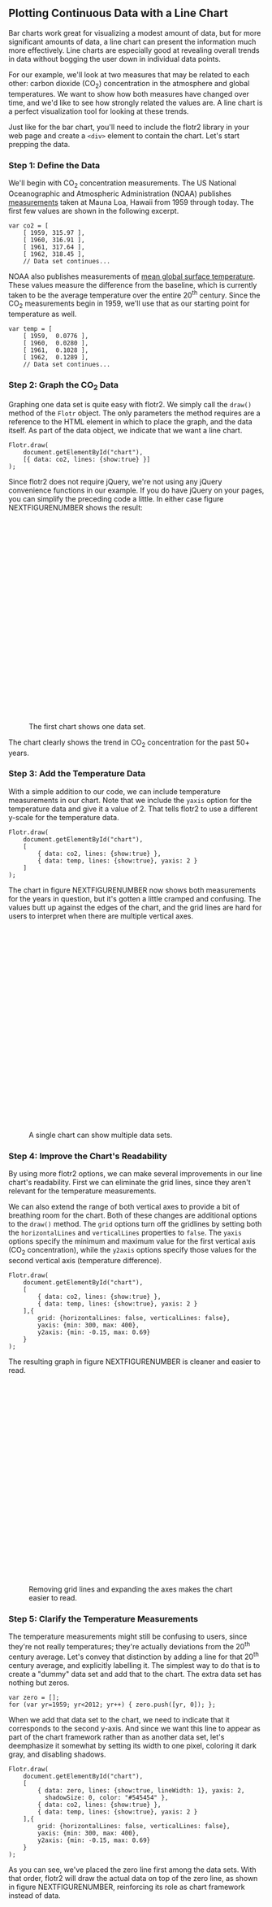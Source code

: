 ## Plotting Continuous Data with a Line Chart

Bar charts work great for visualizing a modest amount of data, but for more significant amounts of data, a line chart can present the information much more effectively. Line charts are especially good at revealing overall trends in data without bogging the user down in individual data points.

For our example, we'll look at two measures that may be related to each other: carbon dioxide (<span class="smcp">CO</span><sub>2</sub>) concentration in the atmosphere and global temperatures. We want to show how both measures have changed over time, and we'd like to see how strongly related the values are. A line chart is a perfect visualization tool for looking at these trends.

Just like for the bar chart, you'll need to include the flotr2 library in your web page and create a `<div>` element to contain the chart. Let's start prepping the data.

### Step 1: Define the Data

We'll begin with <span class="smcp">CO</span><sub>2</sub> concentration measurements. The <span class="smcp">US</span> National Oceanographic and Atmospheric Administration (<span class="smcp">NOAA</span>) publishes [measurements](http://www.esrl.noaa.gov/gmd/ccgg/trends/co2_data_mlo.html) taken at Mauna Loa, Hawaii from 1959 through today. The first few values are shown in the following excerpt.

``` {.javascript .numberLines}
var co2 = [
    [ 1959, 315.97 ],
    [ 1960, 316.91 ],
    [ 1961, 317.64 ],
    [ 1962, 318.45 ],
    // Data set continues...
```

<span class="lgcp">NOAA</span> also publishes measurements of [mean global surface temperature](http://www.ncdc.noaa.gov/cmb-faq/anomalies.php). These values measure the difference from the baseline, which is currently taken to be the average temperature over the entire 20<sup>th</sup> century. Since the <span class="smcp">CO</span><sub>2</sub> measurements begin in 1959, we'll use that as our starting point for temperature as well.

``` {.javascript .numberLines}
var temp = [
    [ 1959,  0.0776 ],
    [ 1960,  0.0280 ],
    [ 1961,  0.1028 ],
    [ 1962,  0.1289 ],
    // Data set continues...
```

### Step 2: Graph the CO<sub>2</sub> Data

Graphing one data set is quite easy with flotr2. We simply call the `draw()` method of the `Flotr` object. The only parameters the method requires are a reference to the <span class="smcp">HTML</span> element in which to place the graph, and the data itself. As part of the data object, we indicate that we want a line chart.

``` {.javascript .numberLines}
Flotr.draw(
    document.getElementById("chart"),
    [{ data: co2, lines: {show:true} }]
);
```

Since flotr2 does not require jQuery, we're not using any jQuery convenience functions in our example. If you do have jQuery on your pages, you can simplify the preceding code a little. In either case figure NEXTFIGURENUMBER shows the result:

<figure>
<div id="line-chart1" style="width:600px;height:400px;"></div>
<figcaption>The first chart shows one data set.</figcaption>
</figure>

The chart clearly shows the trend in <span class="smcp">CO</span><sub>2</sub> concentration for the past 50+ years.

### Step 3: Add the Temperature Data

With a simple addition to our code, we can include temperature measurements in our chart. Note that we include the `yaxis` option for the temperature data and give it a value of 2. That tells flotr2 to use a different y-scale for the temperature data.

``` {.javascript .numberLines}
Flotr.draw(
    document.getElementById("chart"),
    [
        { data: co2, lines: {show:true} },
        { data: temp, lines: {show:true}, yaxis: 2 }
    ]
);
```

The chart in figure NEXTFIGURENUMBER now shows both measurements for the years in question, but it's gotten a little cramped and confusing. The values butt up against the edges of the chart, and the grid lines are hard for users to interpret when there are multiple vertical axes.

<figure>
<div id="line-chart2" style="width:600px;height:400px;"></div>
<figcaption>A single chart can show multiple data sets.</figcaption>
</figure>

### Step 4: Improve the Chart's Readability

By using more flotr2 options, we can make several improvements in our line chart's readability. First we can eliminate the grid lines, since they aren't relevant for the temperature measurements. 

We can also extend the range of both vertical axes to provide a bit of breathing room for the chart. Both of these changes are additional options to the `draw()` method. The `grid` options turn off the gridlines by setting both the `horizontalLines` and `verticalLines` properties to `false`. The `yaxis` options specify the minimum and maximum value for the first vertical axis (<span class="smcp">CO</span><sub>2</sub> concentration), while the `y2axis` options specify those values for the second vertical axis (temperature difference).

``` {.javascript .numberLines}
Flotr.draw(
    document.getElementById("chart"),
    [
        { data: co2, lines: {show:true} },
        { data: temp, lines: {show:true}, yaxis: 2 }
    ],{
        grid: {horizontalLines: false, verticalLines: false},
        yaxis: {min: 300, max: 400},
        y2axis: {min: -0.15, max: 0.69}
    }
);
```

The resulting graph in figure NEXTFIGURENUMBER is cleaner and easier to read.

<figure>
<div id="line-chart3" style="width:600px;height:400px;"></div>
<figcaption>Removing grid lines and expanding the axes makes the chart easier to read.</figcaption>
</figure>

### Step 5: Clarify the Temperature Measurements

The temperature measurements might still be confusing to users, since they're not really temperatures; they're actually deviations from the 20<sup>th</sup> century average. Let's convey that distinction by adding a line for that 20<sup>th</sup> century average, and explicitly labelling it. The simplest way to do that is to create a "dummy" data set and add that to the chart. The extra data set has nothing but zeros.

``` {.javascript .numberLines}
var zero = [];
for (var yr=1959; yr<2012; yr++) { zero.push([yr, 0]); };
```

When we add that data set to the chart, we need to indicate that it corresponds to the second y-axis. And since we want this line to appear as part of the chart framework rather than as another data set, let's deemphasize it somewhat by setting its width to one pixel, coloring it dark gray, and disabling shadows.

``` {.javascript .numberLines}
Flotr.draw(
    document.getElementById("chart"),
    [
        { data: zero, lines: {show:true, lineWidth: 1}, yaxis: 2, 
          shadowSize: 0, color: "#545454" },
        { data: co2, lines: {show:true} },
        { data: temp, lines: {show:true}, yaxis: 2 }
    ],{
        grid: {horizontalLines: false, verticalLines: false},
        yaxis: {min: 300, max: 400},
        y2axis: {min: -0.15, max: 0.69}
    }
);
```

As you can see, we've placed the zero line first among the data sets. With that order, flotr2 will draw the actual data on top of the zero line, as shown in figure NEXTFIGURENUMBER, reinforcing its role as chart framework instead of data. 

<figure>
<div id="line-chart4" style="width:600px;height:400px;"></div>
<figcaption>A dummy data set can emphasize a position on a chart axis.</figcaption>
</figure>

### Step 6: Label the Chart

For the last step in this example, we'll add appropriate labels to the chart. That includes an overall title, as well as labels for individual data sets. And to make it clear which axis refers to temperature, we'll add a "°C" suffix to the temperature scale. We identify the label for each data series in the `label` option for that series. The overall chart title merits its own option, and we add the "°C" suffix using a `tickFormatter` function. That option expects a function. For each value on the axis, the formatter function is called with the value, and flotr2 expects it to return a string to use for the label. As you can see in line 26, we simply append the `" °C"` string to the value.

``` {.javascript .numberLines .line-26}
Flotr.draw(
    document.getElementById("chart"),
    [ {
        data: zero,
        label: "20<sup>th</sup>-Century Baseline Temperature",
        lines: {show:true, lineWidth: 1},
        shadowSize: 0,
        color: "#545454"
      },
      { 
        data: temp,
        label: "Yearly Temperature Difference (°C)",
        lines: {show:true}
      },
      {
        data: co2,
        yaxis: 2,
        label: "CO<sub>2</sub> Concentration (ppm)",
        lines: {show:true}
      }
    ],
    {
        title: "Global Temperature and CO2 Concentration (NOAA Data)",
        grid: {horizontalLines: false, verticalLines: false},
        yaxis: {min: -0.15, max: 0.69, 
                tickFormatter: function(val) {return val+" °C";}},
        y2axis: {min: 300, max: 400}
    }
);
```

Notice that we've also swapped the position of the <span class="smcp">CO</span><sub>2</sub> and temperature graphs. We're now passing the temperature data series ahead of the <span class="smcp">CO</span><sub>2</sub> series. We did that so that the two temperature quantities (baseline and difference) appear next to each other in the legend, making their connection a little more clear to the user. And because the temperature now appears first in the legend, we've also swapped the axes, so the temperature axis is on the left. Finally, we've adjusted the title of the chart for the same reason. Figure NEXTFIGURENUMBER shows the result.

<figure>
<div id="line-chart5" style="width:600px;height:400px;"></div>
<figcaption>Labeling the axes and adding a legend completes the chart.</figcaption>
</figure>

A line chart like LASTFIGURENUMBER excels in visualizing this kind of data. Each data set contains over 50 points, making it impractical to present each individual point. And, in fact, individual data points are not the focus of the visualization. Rather, we want to show trends—the trends of each data set as well as their correlation. Connecting the points with lines leads the user right to those trends and to the heart of our visualization.

<script>
;(function(){

    draw = function() {

        var co2 = [
            [ 1959, 315.97 ],
            [ 1960, 316.91 ],
            [ 1961, 317.64 ],
            [ 1962, 318.45 ],
            [ 1963, 318.99 ],
            [ 1964, 319.62 ],
            [ 1965, 320.04 ],
            [ 1966, 321.38 ],
            [ 1967, 322.16 ],
            [ 1968, 323.04 ],
            [ 1969, 324.62 ],
            [ 1970, 325.68 ],
            [ 1971, 326.32 ],
            [ 1972, 327.45 ],
            [ 1973, 329.68 ],
            [ 1974, 330.18 ],
            [ 1975, 331.08 ],
            [ 1976, 332.05 ],
            [ 1977, 333.78 ],
            [ 1978, 335.41 ],
            [ 1979, 336.78 ],
            [ 1980, 338.68 ],
            [ 1981, 340.10 ],
            [ 1982, 341.44 ],
            [ 1983, 343.03 ],
            [ 1984, 344.58 ],
            [ 1985, 346.04 ],
            [ 1986, 347.39 ],
            [ 1987, 349.16 ],
            [ 1988, 351.56 ],
            [ 1989, 353.07 ],
            [ 1990, 354.35 ],
            [ 1991, 355.57 ],
            [ 1992, 356.38 ],
            [ 1993, 357.07 ],
            [ 1994, 358.82 ],
            [ 1995, 360.80 ],
            [ 1996, 362.59 ],
            [ 1997, 363.71 ],
            [ 1998, 366.65 ],
            [ 1999, 368.33 ],
            [ 2000, 369.52 ],
            [ 2001, 371.13 ],
            [ 2002, 373.22 ],
            [ 2003, 375.77 ],
            [ 2004, 377.49 ],
            [ 2005, 379.80 ],
            [ 2006, 381.90 ],
            [ 2007, 383.77 ],
            [ 2008, 385.59 ],
            [ 2009, 387.37 ],
            [ 2010, 389.85 ],
            [ 2011, 391.62 ],
        ];
        var temp = [
            [ 1959,  0.0776 ],
            [ 1960,  0.0280 ],
            [ 1961,  0.1028 ],
            [ 1962,  0.1289 ],
            [ 1963,  0.1469 ],
            [ 1964, -0.1171 ],
            [ 1965, -0.0523 ],
            [ 1966,  0.0063 ],
            [ 1967,  0.0219 ],
            [ 1968,  0.0093 ],
            [ 1969,  0.1139 ],
            [ 1970,  0.0684 ],
            [ 1971, -0.0315 ],
            [ 1972,  0.0558 ],
            [ 1973,  0.1909 ],
            [ 1974, -0.0527 ],
            [ 1975,  0.0172 ],
            [ 1976, -0.0753 ],
            [ 1977,  0.1779 ],
            [ 1978,  0.0990 ],
            [ 1979,  0.1856 ],
            [ 1980,  0.2301 ],
            [ 1981,  0.2701 ],
            [ 1982,  0.1521 ],
            [ 1983,  0.3170 ],
            [ 1984,  0.1259 ],
            [ 1985,  0.1065 ],
            [ 1986,  0.1956 ],
            [ 1987,  0.3293 ],
            [ 1988,  0.3407 ],
            [ 1989,  0.2659 ],
            [ 1990,  0.3988 ],
            [ 1991,  0.3757 ],
            [ 1992,  0.2323 ],
            [ 1993,  0.2621 ],
            [ 1994,  0.3245 ],
            [ 1995,  0.4473 ],
            [ 1996,  0.3170 ],
            [ 1997,  0.5117 ],
            [ 1998,  0.6286 ],
            [ 1999,  0.4525 ],
            [ 2000,  0.4264 ],
            [ 2001,  0.5496 ],
            [ 2002,  0.6121 ],
            [ 2003,  0.6211 ],
            [ 2004,  0.5779 ],
            [ 2005,  0.6510 ],
            [ 2006,  0.5977 ],
            [ 2007,  0.5923 ],
            [ 2008,  0.5134 ],
            [ 2009,  0.5985 ],
            [ 2010,  0.6621 ],
            [ 2011,  0.5362 ],
        ];

        Flotr.draw(
            document.getElementById("line-chart1")
            ,[{ data: co2, lines: {show:true}, color: chartStyles.color.secondary }]
            ,{fontColor: chartStyles.color.text, grid: { color: chartStyles.color.text }}
        );
        Flotr.draw(
            document.getElementById("line-chart2")
            ,[
                { data: co2, lines: {show:true}, color: chartStyles.color.secondary },
                { data: temp, lines: {show:true}, yaxis: 2, color: chartStyles.color.alternate },
             ]
            ,{fontColor: chartStyles.color.text, grid: { color: chartStyles.color.text }}
        );
        Flotr.draw(
            document.getElementById("line-chart3")
            ,[
                { data: co2, lines: {show:true}, color: chartStyles.color.secondary  },
                { data: temp, lines: {show:true}, yaxis: 2, color: chartStyles.color.alternate },
             ]
            ,{
                fontColor: chartStyles.color.text,
                grid: {horizontalLines: false, verticalLines: false, color: chartStyles.color.text},
                yaxis: {min: 300, max: 400},
                y2axis: {min: -0.15, max: 0.69},
             }
        );
        var zero = [];
        for (yr=1959; yr<2012; yr++) { zero.push([yr, 0]); };
        Flotr.draw(
            document.getElementById("line-chart4")
            ,[
                { data: zero, lines: {show:true, lineWidth: 1}, yaxis: 2, shadowSize: 0, color: chartStyles.color.primary },
                { data: co2, lines: {show:true}, color: chartStyles.color.secondary },
                { data: temp, lines: {show:true}, yaxis: 2, color: chartStyles.color.alternate },
             ]
            ,{
                fontColor: chartStyles.color.text,
                grid: {horizontalLines: false, verticalLines: false, color: chartStyles.color.text},
                yaxis: {min: 300, max: 400},
                y2axis: {min: -0.15, max: 0.69},
             }
        );
        Flotr.draw(
            document.getElementById("line-chart5")
            ,[
                { data: zero, label: "20<sup>th</sup>-Century Baseline Temperature", lines: {show:true, lineWidth: 1}, shadowSize: 0, color: chartStyles.color.primary },
                { data: temp, label: "Yearly Temperature Difference (°C)", lines: {show:true}, color: chartStyles.color.alternate},
                { data: co2, label: "CO<sub>2</sub> Concentration (ppm)", lines: {show:true}, yaxis: 2, color: chartStyles.color.secondary },
             ]
            ,{
                fontColor: chartStyles.color.text,
                title: "Global Temperature and CO<sub>2</sub> Concentration (NOAA Data)",
                grid: {horizontalLines: false, verticalLines: false, color: chartStyles.color.text},
                y2axis: {min: 300, max: 400},
                yaxis: {min: -0.15, max: 0.69, 
                        tickFormatter: function(val) {return val+" °C";}},
                legend: {backgroundOpacity: 0,},
             }
        );

        var dummyElements = document.getElementsByClassName('flotr-dummy-div');
        Array.prototype.forEach.call(dummyElements, function(dummyElement){
            dummyElement.parentNode.style.display = 'none';
        });

    };
    
    if (typeof contentLoaded != "undefined") {
        contentLoaded.done(draw);
    } else {
        window.addEventListener('load', draw);
    }

}());
</script>


